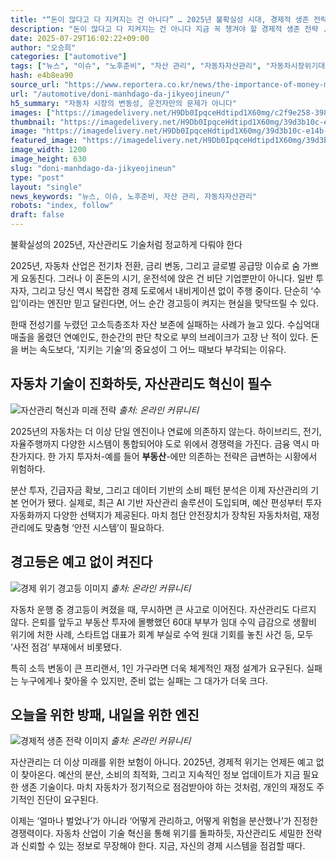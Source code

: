 ```yaml
---
title: "“돈이 많다고 다 지켜지는 건 아니다” … 2025년 불확실성 시대, 경제적 생존 전략 선택 아닌 필수의 문제로"
description: "돈이 많다고 다 지켜지는 건 아니다 지금 꼭 챙겨야 할 경제적 생존 전략 ..."
date: 2025-07-29T16:02:22+09:00
author: "오승희"
categories: ["automotive"]
tags: ["뉴스", "이슈", "노후준비", "자산 관리", "자동차자산관리", "자동차시장위기대응"]
hash: e4b8ea90
source_url: "https://www.reportera.co.kr/news/the-importance-of-money-management/"
url: "/automotive/doni-manhdago-da-jikyeojineun/"
h5_summary: "자동차 시장의 변동성, 운전자만의 문제가 아니다"
images: ["https://imagedelivery.net/H9Db0IpqceHdtipd1X60mg/c2f9e258-398d-42e8-cd2c-bbda95301b00/public", "https://imagedelivery.net/H9Db0IpqceHdtipd1X60mg/27cb5a81-c155-4187-d9c5-b258d26d8f00/public", "https://imagedelivery.net/H9Db0IpqceHdtipd1X60mg/39d3b10c-e14b-4c83-e18d-243da3790d00/public", "https://imagedelivery.net/H9Db0IpqceHdtipd1X60mg/90b1df89-dd48-4a52-8558-751c6e9f2c00/public"]
thumbnail: "https://imagedelivery.net/H9Db0IpqceHdtipd1X60mg/39d3b10c-e14b-4c83-e18d-243da3790d00/public"
image: "https://imagedelivery.net/H9Db0IpqceHdtipd1X60mg/39d3b10c-e14b-4c83-e18d-243da3790d00/public"
featured_image: "https://imagedelivery.net/H9Db0IpqceHdtipd1X60mg/39d3b10c-e14b-4c83-e18d-243da3790d00/public"
image_width: 1200
image_height: 630
slug: "doni-manhdago-da-jikyeojineun"
type: "post"
layout: "single"
news_keywords: "뉴스, 이슈, 노후준비, 자산 관리, 자동차자산관리"
robots: "index, follow"
draft: false
---
```


불확실성의 2025년, 자산관리도 기술처럼 정교하게 다뤄야 한다

2025년, 자동차 산업은 전기차 전환, 금리 변동, 그리고 글로벌 공급망 이슈로 숨 가쁘게 요동친다. 그러나 이 혼돈의 시기, 운전석에 앉은 건 비단 기업뿐만이 아니다. 일반 투자자, 그리고 당신 역시 복잡한 경제 도로에서 내비게이션 없이 주행 중이다. 단순히 ‘수입’이라는 엔진만 믿고 달린다면, 어느 순간 경고등이 켜지는 현실을 맞닥뜨릴 수 있다.

한때 전성기를 누렸던 고소득층조차 자산 보존에 실패하는 사례가 늘고 있다. 수십억대 매출을 올렸던 연예인도, 한순간의 판단 착오로 부의 브레이크가 고장 난 적이 있다. 돈을 버는 속도보다, ‘지키는 기술’의 중요성이 그 어느 때보다 부각되는 이유다.

## 자동차 기술이 진화하듯, 자산관리도 혁신이 필수

![자산관리 혁신과 미래 전략](https://imagedelivery.net/H9Db0IpqceHdtipd1X60mg/27cb5a81-c155-4187-d9c5-b258d26d8f00/public)
*출처: 온라인 커뮤니티*


2025년의 자동차는 더 이상 단일 엔진이나 연료에 의존하지 않는다. 하이브리드, 전기, 자율주행까지 다양한 시스템이 통합되어야 도로 위에서 경쟁력을 가진다. 금융 역시 마찬가지다. 한 가지 투자처-예를 들어 **부동산**-에만 의존하는 전략은 급변하는 시황에서 위험하다.

분산 투자, 긴급자금 확보, 그리고 데이터 기반의 소비 패턴 분석은 이제 자산관리의 기본 언어가 됐다. 실제로, 최근 AI 기반 자산관리 솔루션이 도입되며, 예산 편성부터 투자 자동화까지 다양한 선택지가 제공된다. 마치 첨단 안전장치가 장착된 자동차처럼, 재정 관리에도 맞춤형 ‘안전 시스템’이 필요하다.

## 경고등은 예고 없이 켜진다

![경제 위기 경고등 이미지](https://imagedelivery.net/H9Db0IpqceHdtipd1X60mg/c2f9e258-398d-42e8-cd2c-bbda95301b00/public)
*출처: 온라인 커뮤니티*


자동차 운행 중 경고등이 켜졌을 때, 무시하면 큰 사고로 이어진다. 자산관리도 다르지 않다. 은퇴를 앞두고 부동산 투자에 몰빵했던 60대 부부가 임대 수익 급감으로 생활비 위기에 처한 사례, 스타트업 대표가 회계 부실로 수억 원대 기회를 놓친 사건 등, 모두 ‘사전 점검’ 부재에서 비롯됐다.

특히 소득 변동이 큰 프리랜서, 1인 가구라면 더욱 체계적인 재정 설계가 요구된다. 실패는 누구에게나 찾아올 수 있지만, 준비 없는 실패는 그 대가가 더욱 크다.

## 오늘을 위한 방패, 내일을 위한 엔진

![경제적 생존 전략 이미지](https://imagedelivery.net/H9Db0IpqceHdtipd1X60mg/90b1df89-dd48-4a52-8558-751c6e9f2c00/public)
*출처: 온라인 커뮤니티*


자산관리는 더 이상 미래를 위한 보험이 아니다. 2025년, 경제적 위기는 언제든 예고 없이 찾아온다. 예산의 분산, 소비의 최적화, 그리고 지속적인 정보 업데이트가 지금 필요한 생존 기술이다. 마치 자동차가 정기적으로 점검받아야 하는 것처럼, 개인의 재정도 주기적인 진단이 요구된다.

이제는 ‘얼마나 벌었나’가 아니라 ‘어떻게 관리하고, 어떻게 위험을 분산했나’가 진정한 경쟁력이다. 자동차 산업이 기술 혁신을 통해 위기를 돌파하듯, 자산관리도 세밀한 전략과 신뢰할 수 있는 정보로 무장해야 한다. 지금, 자신의 경제 시스템을 점검할 때다.
